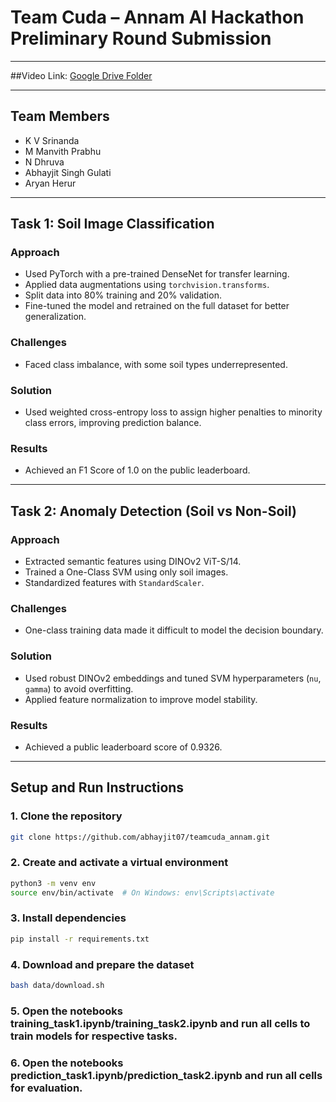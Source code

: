 # Team Cuda – Annam AI Hackathon Preliminary Round Submission

---
##Video Link: [Google Drive Folder](https://drive.google.com/drive/folders/1hCK-KvUUH4gROdHtxqB2dzYse8kBqOH4)

---

## Team Members
- K V Srinanda  
- M Manvith Prabhu  
- N Dhruva  
- Abhayjit Singh Gulati  
- Aryan Herur  

---

## Task 1: Soil Image Classification

### Approach
- Used PyTorch with a pre-trained DenseNet for transfer learning.
- Applied data augmentations using `torchvision.transforms`.
- Split data into 80% training and 20% validation.
- Fine-tuned the model and retrained on the full dataset for better generalization.

### Challenges
- Faced class imbalance, with some soil types underrepresented.

### Solution
- Used weighted cross-entropy loss to assign higher penalties to minority class errors, improving prediction balance.

### Results
- Achieved an F1 Score of 1.0 on the public leaderboard.

---

## Task 2: Anomaly Detection (Soil vs Non-Soil)

### Approach
- Extracted semantic features using DINOv2 ViT-S/14.
- Trained a One-Class SVM using only soil images.
- Standardized features with `StandardScaler`.

### Challenges
- One-class training data made it difficult to model the decision boundary.

### Solution
- Used robust DINOv2 embeddings and tuned SVM hyperparameters (`nu`, `gamma`) to avoid overfitting.
- Applied feature normalization to improve model stability.

### Results
- Achieved a public leaderboard score of 0.9326.

---
## Setup and Run Instructions

### 1. Clone the repository
```bash
git clone https://github.com/abhayjit07/teamcuda_annam.git
```
### 2. Create and activate a virtual environment
```bash
python3 -m venv env
source env/bin/activate  # On Windows: env\Scripts\activate
```
### 3. Install dependencies
```bash
pip install -r requirements.txt
```
### 4. Download and prepare the dataset
```bash
bash data/download.sh
```
### 5. Open the notebooks training_task1.ipynb/training_task2.ipynb and run all cells to train models for respective tasks.
### 6. Open the notebooks prediction_task1.ipynb/prediction_task2.ipynb and run all cells for evaluation.
